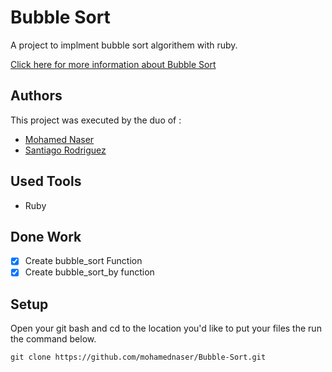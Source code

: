 # Bubble Sort

A project to implment bubble sort algorithem with ruby.

[Click here for more information about Bubble Sort ](https://www.youtube.com/watch?v=8Kp-8OGwphY)

## Authors

This project was executed by the duo of :

- [Mohamed Naser](https://www.linkedin.com/in/mohamednaseramein/)
- [Santiago Rodriguez](https://www.linkedin.com/in/santiago-andrés-308a5b190)

## Used Tools

- Ruby

## Done Work

- [x] Create bubble_sort Function 
- [x] Create bubble_sort_by function

## Setup

Open your git bash and cd to the location you'd like to put your files the run the command below.

```console
git clone https://github.com/mohamednaser/Bubble-Sort.git
```
